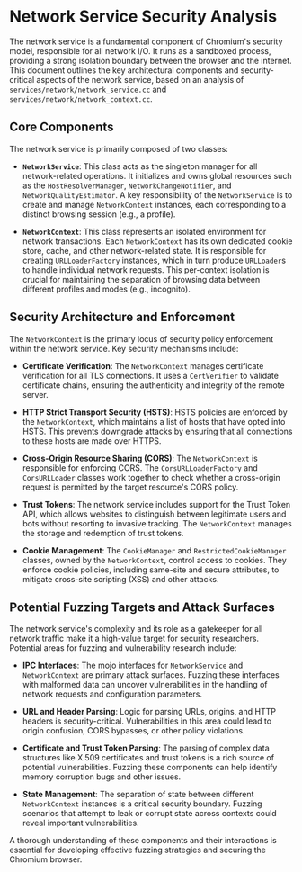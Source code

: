 # Network Service Security Analysis

The network service is a fundamental component of Chromium's security model, responsible for all network I/O. It runs as a sandboxed process, providing a strong isolation boundary between the browser and the internet. This document outlines the key architectural components and security-critical aspects of the network service, based on an analysis of `services/network/network_service.cc` and `services/network/network_context.cc`.

## Core Components

The network service is primarily composed of two classes:

*   **`NetworkService`**: This class acts as the singleton manager for all network-related operations. It initializes and owns global resources such as the `HostResolverManager`, `NetworkChangeNotifier`, and `NetworkQualityEstimator`. A key responsibility of the `NetworkService` is to create and manage `NetworkContext` instances, each corresponding to a distinct browsing session (e.g., a profile).

*   **`NetworkContext`**: This class represents an isolated environment for network transactions. Each `NetworkContext` has its own dedicated cookie store, cache, and other network-related state. It is responsible for creating `URLLoaderFactory` instances, which in turn produce `URLLoader`s to handle individual network requests. This per-context isolation is crucial for maintaining the separation of browsing data between different profiles and modes (e.g., incognito).

## Security Architecture and Enforcement

The `NetworkContext` is the primary locus of security policy enforcement within the network service. Key security mechanisms include:

*   **Certificate Verification**: The `NetworkContext` manages certificate verification for all TLS connections. It uses a `CertVerifier` to validate certificate chains, ensuring the authenticity and integrity of the remote server.

*   **HTTP Strict Transport Security (HSTS)**: HSTS policies are enforced by the `NetworkContext`, which maintains a list of hosts that have opted into HSTS. This prevents downgrade attacks by ensuring that all connections to these hosts are made over HTTPS.

*   **Cross-Origin Resource Sharing (CORS)**: The `NetworkContext` is responsible for enforcing CORS. The `CorsURLLoaderFactory` and `CorsURLLoader` classes work together to check whether a cross-origin request is permitted by the target resource's CORS policy.

*   **Trust Tokens**: The network service includes support for the Trust Token API, which allows websites to distinguish between legitimate users and bots without resorting to invasive tracking. The `NetworkContext` manages the storage and redemption of trust tokens.

*   **Cookie Management**: The `CookieManager` and `RestrictedCookieManager` classes, owned by the `NetworkContext`, control access to cookies. They enforce cookie policies, including same-site and secure attributes, to mitigate cross-site scripting (XSS) and other attacks.

## Potential Fuzzing Targets and Attack Surfaces

The network service's complexity and its role as a gatekeeper for all network traffic make it a high-value target for security researchers. Potential areas for fuzzing and vulnerability research include:

*   **IPC Interfaces**: The mojo interfaces for `NetworkService` and `NetworkContext` are primary attack surfaces. Fuzzing these interfaces with malformed data can uncover vulnerabilities in the handling of network requests and configuration parameters.

*   **URL and Header Parsing**: Logic for parsing URLs, origins, and HTTP headers is security-critical. Vulnerabilities in this area could lead to origin confusion, CORS bypasses, or other policy violations.

*   **Certificate and Trust Token Parsing**: The parsing of complex data structures like X.509 certificates and trust tokens is a rich source of potential vulnerabilities. Fuzzing these components can help identify memory corruption bugs and other issues.

*   **State Management**: The separation of state between different `NetworkContext` instances is a critical security boundary. Fuzzing scenarios that attempt to leak or corrupt state across contexts could reveal important vulnerabilities.

A thorough understanding of these components and their interactions is essential for developing effective fuzzing strategies and securing the Chromium browser.
